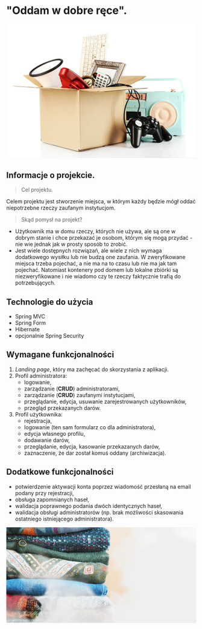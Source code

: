 # "Oddam w dobre ręce".

![Gift-Image](src/main/webapp/static/images/header-bg.jpg)

## Informacje o projekcie.

> Cel projektu.

Celem projektu jest stworzenie miejsca, w którym każdy będzie mógł oddać niepotrzebne rzeczy zaufanym instytucjom.

> Skąd pomysł na projekt?

-  Użytkownik ma w domu rzeczy, których nie używa, ale są  one w dobrym stanie i chce przekazać je osobom, którym się mogą przydać - nie wie jednak jak w prosty sposób to zrobić.
- Jest wiele dostępnych rozwiązań, ale wiele z nich wymaga dodatkowego wysiłku lub nie budzą one zaufania.
W zweryfikowane miejsca trzeba pojechać, a nie ma na to czasu lub nie ma jak tam pojechać. Natomiast kontenery pod domem lub lokalne zbiórki są niezweryfikowane i nie wiadomo czy te rzeczy faktycznie trafią do potrzebujących. 

## Technologie do użycia
- Spring MVC
- Spring Form
- Hibernate
- opcjonalnie Spring Security

## Wymagane funkcjonalności
1. *Landing page*, który ma zachęcać do skorzystania z aplikacji.
2. Profil administratora:
     - logowanie,
     - zarządzanie (**CRUD**) administratorami,
     - zarządzanie (**CRUD**) zaufanymi instytucjami,
     - przeglądanie, edycja, usuwanie zarejestrowanych użytkowników,
     - przegląd przekazanych darów.
3. Profil użytkownika:
     - rejestracja,
     - logowanie (ten sam formularz co dla administratora),
     - edycja własnego profilu,
     - dodawanie darów,
     - przeglądanie, edycja, kasowanie przekazanych darów,
     - zaznaczenie, że dar został komuś oddany (archiwizacja).
     
## Dodatkowe funkcjonalności
- potwierdzenie aktywacji konta poprzez wiadomość przesłaną na email podany przy rejestracji,
- obsługa zapomnianych haseł,
- walidacja poprawnego podania dwóch identycznych haseł,
- walidacja obsługi administratorów (np. brak możliwości skasowania ostatniego istniejącego administratora).

![Gift-Image](src/main/webapp/static/images/footer-bg.jpg)